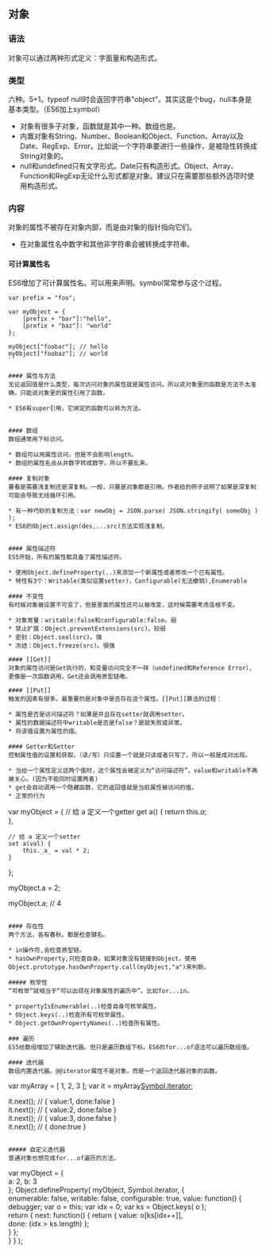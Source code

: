 ## 对象

### 语法
对象可以通过两种形式定义：字面量和构造形式。

### 类型
六种。5+1。typeof null时会返回字符串"object"。其实这是个bug，null本身是基本类型。（ES6加上symbol）

* 对象有很多子对象，函数就是其中一种。数组也是。
* 内置对象有String、Number、Boolean和Object、Function、Array以及Date、RegExp、Error。比如说一个字符串要进行一些操作，是被隐性转换成String对象的。
* null和undefined只有文字形式。Date只有构造形式。Object、Array、Function和RegExp无论什么形式都是对象。建议只在需要那些额外选项时使用构造形式。

### 内容
对象的属性不被存在对象内部，而是由对象的指针指向它们。

* 在对象属性名中数字和其他非字符串会被转换成字符串。

#### 可计算属性名
ES6增加了可计算属性名。可以用来声明。symbol常常参与这个过程。
```
var prefix = "foo"; 
 
var myObject = { 
    [prefix + "bar"]:"hello",  
    [prefix + "baz"]: "world" 
}; 
 
myObject["foobar"]; // hello 
myObject["foobaz"]; // world
``

#### 属性与方法
无论返回值是什么类型，每次访问对象的属性就是属性访问。所以说对象里的函数是方法不太准确，只能说对象里的属性引用了函数。

* ES6有super引用，它绑定的函数可以称为方法。


#### 数组
数组通常用下标访问。

* 数组可以用属性访问，但是不会影响length。
* 数组的属性名会从非数字转成数字。所以不要乱来。

#### 复制对象
要看是需要浅复制还是深复制。一般，只要是对象都是引用。作者给的例子说明了如果是深复制可能会导致无线循环引用。

* 有一种巧妙的复制方法：var newObj = JSON.parse( JSON.stringify( someObj ) );
* ES6的Object.assign(des,...src)方法实现浅复制。


#### 属性描述符
ES5开始，所有的属性都具备了属性描述符。

* 使用Object.defineProperty(..)来添加一个新属性或者修改一个已有属性。
* 特性有3个：Writable(类似设置setter)，Configurable(无法撤销),Enumerable

#### 不变性
有时候对象被设置不可变了，但是里面的属性还可以被改变，这时候需要考虑连根不变。

* 对象常量：writable:false和configurable:false。弱
* 禁止扩展：Object.preventExtensions(src)。较弱
* 密封：Object.seal(src)。强	
* 冻结：Object.freeze(src)。很强

#### [[Get]]
对象的属性访问是Get执行的，和变量访问完全不一样（undefined和Reference Error），更像是一次函数调用，Get还会调用原型链嘞。

#### [[Put]]
触发的因素有很多。最重要的是对象中是否存在这个属性。[[Put]]算法的过程：

* 属性是否是访问描述符？如果是并且存在setter就调用setter。
* 属性的数据描述符中writable是否是false？是就失败或异常。
* 将该值设置为属性的值。

#### Getter和Setter
控制属性值的设置和获取。（读/写）只设置一个就是只读或者只写了。所以一般是成对出现。

* 当给一个属性定义这两个值时，这个属性会被定义为“访问描述符”，value和writable不再被关心。(因为不能同时设置两者)
* get会自动调用一个隐藏函数，它的返回值就是当前属性被访问的值。
* 正常的行为
```
var myObject = { 
    // 给 a 定义一个getter 
    get a() { 
        return this._a_;  
    }, 
 
    // 给 a 定义一个setter 
    set a(val) { 
        this._a_ = val * 2; 
    }  
}; 
 
myObject.a = 2;  
 
myObject.a; // 4
```

#### 存在性
两个方法，各有春秋。都是检查键名。

* in操作符,会检查原型链。
* hasOwnProperty,只检查自身。如果对象没有链接到Object，使用Object.prototype.hasOwnProperty.call(myObject,"a")来判断。

##### 枚举性
“可枚举”就相当于“可以出现在对象属性的遍历中”。比如for...in。

* propertyIsEnumerable(..)检查自身可枚举属性。
* Object.keys(..)检查所有可枚举属性。
* Object.getOwnPropertyNames(..)检查所有属性。

### 遍历
ES5给数组增加了辅助迭代器。但只是遍历数组下标。ES6的for...of语法可以遍历数组值。

#### 迭代器
数组内置迭代器。@@iterator属性不是对象，而是一个返回迭代器对象的函数。
```
var myArray = [ 1, 2, 3 ]; 
var it = myArray[Symbol.iterator](); 
 
it.next(); // { value:1, done:false }  
it.next(); // { value:2, done:false }  
it.next(); // { value:3, done:false }  
it.next(); // { done:true }
```

##### 自定义迭代器
普通对象也想完成for...of遍历的方法。
```
var myObject = {  
    a: 2, 
    b: 3  
}; 
Object.defineProperty( myObject, Symbol.iterator, {  
    enumerable: false, 
    writable: false, 
    configurable: true, 
    value: function() {  
		debugger;
        var o = this; 
        var idx = 0; 
        var ks = Object.keys( o );  
        return { 
            next: function() { 
                return { 
                    value: o[ks[idx++]],  
                    done: (idx > ks.length) 
                };  
            } 
        };  
    } 
} ); 
```
